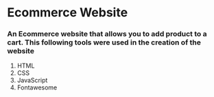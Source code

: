 # **Ecommerce Website**

### An Ecommerce website that allows you to add product to a cart. This following tools were used in the creation of the website
1. HTML
2. CSS
3. JavaScript
4. Fontawesome